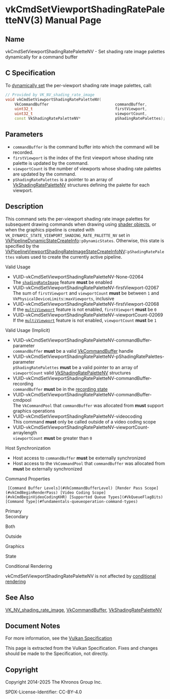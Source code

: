 # vkCmdSetViewportShadingRatePaletteNV(3) Manual Page

## Name

vkCmdSetViewportShadingRatePaletteNV - Set shading rate image palettes dynamically for a command buffer



## [](#_c_specification)C Specification

To [dynamically set](https://registry.khronos.org/vulkan/specs/latest/html/vkspec.html#pipelines-dynamic-state) the per-viewport shading rate image palettes, call:

```c++
// Provided by VK_NV_shading_rate_image
void vkCmdSetViewportShadingRatePaletteNV(
    VkCommandBuffer                             commandBuffer,
    uint32_t                                    firstViewport,
    uint32_t                                    viewportCount,
    const VkShadingRatePaletteNV*               pShadingRatePalettes);
```

## [](#_parameters)Parameters

- `commandBuffer` is the command buffer into which the command will be recorded.
- `firstViewport` is the index of the first viewport whose shading rate palette is updated by the command.
- `viewportCount` is the number of viewports whose shading rate palettes are updated by the command.
- `pShadingRatePalettes` is a pointer to an array of [VkShadingRatePaletteNV](https://registry.khronos.org/vulkan/specs/latest/man/html/VkShadingRatePaletteNV.html) structures defining the palette for each viewport.

## [](#_description)Description

This command sets the per-viewport shading rate image palettes for subsequent drawing commands when drawing using [shader objects](https://registry.khronos.org/vulkan/specs/latest/html/vkspec.html#shaders-objects), or when the graphics pipeline is created with `VK_DYNAMIC_STATE_VIEWPORT_SHADING_RATE_PALETTE_NV` set in [VkPipelineDynamicStateCreateInfo](https://registry.khronos.org/vulkan/specs/latest/man/html/VkPipelineDynamicStateCreateInfo.html)::`pDynamicStates`. Otherwise, this state is specified by the [VkPipelineViewportShadingRateImageStateCreateInfoNV](https://registry.khronos.org/vulkan/specs/latest/man/html/VkPipelineViewportShadingRateImageStateCreateInfoNV.html)::`pShadingRatePalettes` values used to create the currently active pipeline.

Valid Usage

- [](#VUID-vkCmdSetViewportShadingRatePaletteNV-None-02064)VUID-vkCmdSetViewportShadingRatePaletteNV-None-02064  
  The [`shadingRateImage`](https://registry.khronos.org/vulkan/specs/latest/html/vkspec.html#features-shadingRateImage) feature **must** be enabled
- [](#VUID-vkCmdSetViewportShadingRatePaletteNV-firstViewport-02067)VUID-vkCmdSetViewportShadingRatePaletteNV-firstViewport-02067  
  The sum of `firstViewport` and `viewportCount` **must** be between `1` and `VkPhysicalDeviceLimits`::`maxViewports`, inclusive
- [](#VUID-vkCmdSetViewportShadingRatePaletteNV-firstViewport-02068)VUID-vkCmdSetViewportShadingRatePaletteNV-firstViewport-02068  
  If the [`multiViewport`](https://registry.khronos.org/vulkan/specs/latest/html/vkspec.html#features-multiViewport) feature is not enabled, `firstViewport` **must** be `0`
- [](#VUID-vkCmdSetViewportShadingRatePaletteNV-viewportCount-02069)VUID-vkCmdSetViewportShadingRatePaletteNV-viewportCount-02069  
  If the [`multiViewport`](https://registry.khronos.org/vulkan/specs/latest/html/vkspec.html#features-multiViewport) feature is not enabled, `viewportCount` **must** be `1`

Valid Usage (Implicit)

- [](#VUID-vkCmdSetViewportShadingRatePaletteNV-commandBuffer-parameter)VUID-vkCmdSetViewportShadingRatePaletteNV-commandBuffer-parameter  
  `commandBuffer` **must** be a valid [VkCommandBuffer](https://registry.khronos.org/vulkan/specs/latest/man/html/VkCommandBuffer.html) handle
- [](#VUID-vkCmdSetViewportShadingRatePaletteNV-pShadingRatePalettes-parameter)VUID-vkCmdSetViewportShadingRatePaletteNV-pShadingRatePalettes-parameter  
  `pShadingRatePalettes` **must** be a valid pointer to an array of `viewportCount` valid [VkShadingRatePaletteNV](https://registry.khronos.org/vulkan/specs/latest/man/html/VkShadingRatePaletteNV.html) structures
- [](#VUID-vkCmdSetViewportShadingRatePaletteNV-commandBuffer-recording)VUID-vkCmdSetViewportShadingRatePaletteNV-commandBuffer-recording  
  `commandBuffer` **must** be in the [recording state](#commandbuffers-lifecycle)
- [](#VUID-vkCmdSetViewportShadingRatePaletteNV-commandBuffer-cmdpool)VUID-vkCmdSetViewportShadingRatePaletteNV-commandBuffer-cmdpool  
  The `VkCommandPool` that `commandBuffer` was allocated from **must** support graphics operations
- [](#VUID-vkCmdSetViewportShadingRatePaletteNV-videocoding)VUID-vkCmdSetViewportShadingRatePaletteNV-videocoding  
  This command **must** only be called outside of a video coding scope
- [](#VUID-vkCmdSetViewportShadingRatePaletteNV-viewportCount-arraylength)VUID-vkCmdSetViewportShadingRatePaletteNV-viewportCount-arraylength  
  `viewportCount` **must** be greater than `0`

Host Synchronization

- Host access to `commandBuffer` **must** be externally synchronized
- Host access to the `VkCommandPool` that `commandBuffer` was allocated from **must** be externally synchronized

Command Properties

     [Command Buffer Levels](#VkCommandBufferLevel) [Render Pass Scope](#vkCmdBeginRenderPass) [Video Coding Scope](#vkCmdBeginVideoCodingKHR) [Supported Queue Types](#VkQueueFlagBits) [Command Type](#fundamentals-queueoperation-command-types)

Primary  
Secondary

Both

Outside

Graphics

State

Conditional Rendering

vkCmdSetViewportShadingRatePaletteNV is not affected by [conditional rendering](#drawing-conditional-rendering)

## [](#_see_also)See Also

[VK\_NV\_shading\_rate\_image](https://registry.khronos.org/vulkan/specs/latest/man/html/VK_NV_shading_rate_image.html), [VkCommandBuffer](https://registry.khronos.org/vulkan/specs/latest/man/html/VkCommandBuffer.html), [VkShadingRatePaletteNV](https://registry.khronos.org/vulkan/specs/latest/man/html/VkShadingRatePaletteNV.html)

## [](#_document_notes)Document Notes

For more information, see the [Vulkan Specification](https://registry.khronos.org/vulkan/specs/latest/html/vkspec.html#vkCmdSetViewportShadingRatePaletteNV)

This page is extracted from the Vulkan Specification. Fixes and changes should be made to the Specification, not directly.

## [](#_copyright)Copyright

Copyright 2014-2025 The Khronos Group Inc.

SPDX-License-Identifier: CC-BY-4.0